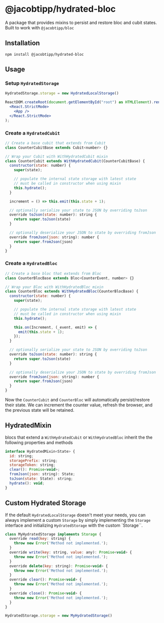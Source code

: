 # @jacobtipp/hydrated-bloc

A package that provides mixins to persist and restore bloc and cubit states. Built to work with `@jacobtipp/bloc` 

## Installation

```
npm install @jacobtipp/hydrated-bloc
```

## Usage

### Setup `HydratedStorage`

```jsx
HydratedStorage.storage = new HydratedLocalStorage()

ReactDOM.createRoot(document.getElementById("root") as HTMLElement).render(
  <React.StrictMode>
    <App />
  </React.StrictMode>
);
```

### Create a `HydratedCubit`

```jsx
// Create a base cubit that extends from Cubit
class CounterCubitBase extends Cubit<number> {}
```

```jsx
// Wrap your Cubit with WithHydratedCubit mixin 
class CounterCubit extends WithHydratedCubit(CounterCubitBase) {
  constructor(state: number) {
    super(state);

    // populate the internal state storage with latest state
    // must be called in constructor when using mixin
    this.hydrate();
  }

  increment = () => this.emit(this.state + 1);

  // optionally serialize your state to JSON by overriding toJson
  override toJson(state: number): string {
    return super.toJson(state)
  }

  // optionally deserialize your JSON to state by overriding fromJson
  override fromJson(json: string): number {
    return super.fromJson(json)
  }
}
```

### Create a `HydratedBloc`

```jsx
// Create a base bloc that extends from Bloc
class CounterBlocBase extends Bloc<CounterEvent, number> {}
```

```jsx
// Wrap your Bloc with WithHydratedBloc mixin 
class CounterBloc extends WithHydratedBloc(CounterBlocBase) {
  constructor(state: number) {
    super(state);

    // populate the internal state storage with latest state
    // must be called in constructor when using mixin
    this.hydrate();

    this.on(Increment, (_event, emit) => {
      emit(this.state + 1);
    });
  }

  // optionally serialize your state to JSON by overriding toJson
  override toJson(state: number): string {
    return super.toJson(state)
  }

  // optionally deserialize your JSON to state by overriding fromJson
  override fromJson(json: string): number {
    return super.fromJson(json)
  }
}
```

Now the `CounterCubit` and `CounterBloc` will automatically persist/restore their state. We can increment the counter value, refresh the browser, and the previous state will be retained.

## HydratedMixin

blocs that extend a `WithHydratedCubit` or  `WithHydratedBloc` inherit the the following properties and methods

```jsx
interface HydratedMixin<State> {
  id: string;
  storagePrefix: string;
  storageToken: string;
  clear(): Promise<void>;
  fromJson(json: string): State;
  toJson(state: State): string;
  hydrate(): void;
}
```

## Custom Hydrated Storage
If the default `HydratedLocalStorage` doesn't meet your needs, you can always implement a custom `Storage` by simply implementing the `Storage` interface and initializing `HydratedStorage` with the custom `Storage``.

```jsx
class MyHydratedStorage implements Storage {
  override read(key: string) {
    throw new Error('Method not implemented.');
  }
  override write(key: string, value: any): Promise<void> {
    throw new Error('Method not implemented.');
  }
  override delete(key: string): Promise<void> {
    throw new Error('Method not implemented.');
  }
  override clear(): Promise<void> {
    throw new Error('Method not implemented.');
  }
  override close(): Promise<void> {
    throw new Error('Method not implemented.');
  }
}
```
```jsx
HydratedStorage.storage = new MyHydratedStorage()
```
